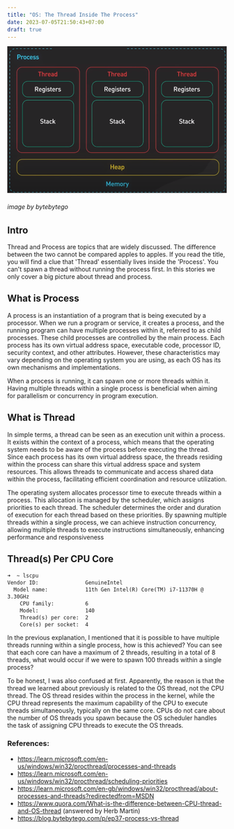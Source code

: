 ```yaml
---
title: "OS: The Thread Inside The Process"
date: 2023-07-05T21:50:43+07:00
draft: true
---
```


![Image alt](/images/process_thread.png)
###### *image by bytebytego*

## Intro

Thread and Process are topics that are widely discussed. The difference between the two cannot be compared apples to apples. If you read the title, you will find a clue that 'Thread' essentially lives inside the 'Process'.
You can't spawn a thread without running the process first. In this stories we only cover a big picture about thread and process.

## What is Process

A process is an instantiation of a program that is being executed by a processor. When we run a program or service, it creates a process, and the running program can have multiple processes within it, referred to as child processes.
These child processes are controlled by the main process.
Each process has its own virtual address space, executable code, processor ID, security context, and other attributes. However, these characteristics may vary depending on the operating system you are using, as each OS has its own mechanisms and implementations.

When a process is running, it can spawn one or more threads within it. Having multiple threads within a single process is beneficial when aiming for parallelism or concurrency in program execution.

## What is Thread

In simple terms, a thread can be seen as an execution unit within a process. It exists within the context of a process, which means that the operating system needs to be aware of the process before executing the thread.
Since each process has its own virtual address space, the threads residing within the process can share this virtual address space and system resources.
This allows threads to communicate and access shared data within the process, facilitating efficient coordination and resource utilization.

The operating system allocates processor time to execute threads within a process. This allocation is managed by the scheduler, which assigns priorities to each thread.
The scheduler determines the order and duration of execution for each thread based on these priorities.
By spawning multiple threads within a single process, we can achieve instruction concurrency, allowing multiple threads to execute instructions simultaneously, enhancing performance and responsiveness

## Thread(s) Per CPU Core

```
➜  ~ lscpu
Vendor ID:               GenuineIntel
  Model name:            11th Gen Intel(R) Core(TM) i7-11370H @ 3.30GHz
    CPU family:          6
    Model:               140
    Thread(s) per core:  2
    Core(s) per socket:  4
```

In the previous explanation, I mentioned that it is possible to have multiple threads running within a single process, how is this achieved?
You can see that each core can have a maximum of 2 threads, resulting in a total of 8 threads, what would occur if we were to spawn 100 threads within a single process?

To be honest, I was also confused at first. Apparently, the reason is that the thread we learned about previously is related to the OS thread, not the CPU thread. The OS thread resides within the process in the kernel, while the CPU thread represents the maximum capability of the CPU to execute threads simultaneously, typically on the same core.
CPUs do not care about the number of OS threads you spawn because the OS scheduler handles the task of assigning CPU threads to execute the OS threads.

### References:

- https://learn.microsoft.com/en-us/windows/win32/procthread/processes-and-threads
- https://learn.microsoft.com/en-us/windows/win32/procthread/scheduling-priorities
- https://learn.microsoft.com/en-gb/windows/win32/procthread/about-processes-and-threads?redirectedfrom=MSDN
- https://www.quora.com/What-is-the-difference-between-CPU-thread-and-OS-thread (answered by Herb Martin)
- https://blog.bytebytego.com/p/ep37-process-vs-thread

